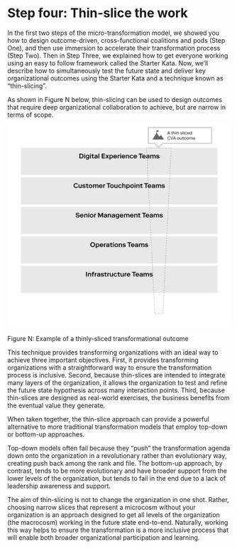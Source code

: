 # Step four: Thin-slice the work

In the first two steps of the micro-transformation model, we showed you how to design outcome-driven, cross-functional coalitions and pods \(Step One\), and then use immersion to accelerate their transformation process \(Step Two\). Then in Step Three, we explained how to get everyone working using an easy to follow framework called the Starter Kata. Now, we’ll describe how to simultaneously test the future state and deliver key organizational outcomes using the Starter Kata and a technique known as “thin-slicing”.

As shown in Figure N below, thin-slicing can be used to design outcomes that require deep organizational collaboration to achieve, but are narrow in terms of scope.

![](../.gitbook/assets/0%20%2813%29.png)

Figure N: Example of a thinly-sliced transformational outcome

This technique provides transforming organizations with an ideal way to achieve three important objectives. First, it provides transforming organizations with a straightforward way to ensure the transformation process is inclusive. Second, because thin-slices are intended to integrate many layers of the organization, it allows the organization to test and refine the future state hypothesis across many interaction points. Third, because thin-slices are designed as real-world exercises, the business benefits from the eventual value they generate.

When taken together, the thin-slice approach can provide a powerful alternative to more traditional transformation models that employ top-down or bottom-up approaches.

Top-down models often fail because they “push” the transformation agenda down onto the organization in a revolutionary rather than evolutionary way, creating push back among the rank and file. The bottom-up approach, by contrast, tends to be more evolutionary and have broader support from the lower levels of the organization, but tends to fail in the end due to a lack of leadership awareness and support.

The aim of thin-slicing is not to change the organization in one shot. Rather, choosing narrow slices that represent a microcosm without your organization is an approach designed to get all levels of the organization \(the macrocosm\) working in the future state end-to-end. Naturally, working this way helps to ensure the transformation is a more inclusive process that will enable both broader organizational participation and learning.

